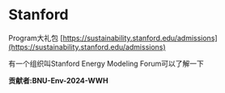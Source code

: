 # Stanford

Program大礼包 [https://sustainability.stanford.edu/admissions](https://sustainability.stanford.edu/admissions)

有一个组织叫Stanford Energy Modeling Forum可以了解一下

**贡献者:BNU-Env-2024-WWH**